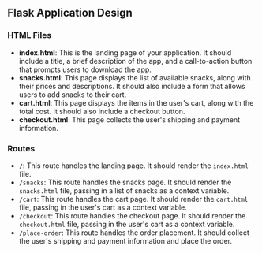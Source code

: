 ## Flask Application Design

### HTML Files

- **index.html**: This is the landing page of your application. It should include a title, a brief description of the app, and a call-to-action button that prompts users to download the app.
- **snacks.html**: This page displays the list of available snacks, along with their prices and descriptions. It should also include a form that allows users to add snacks to their cart.
- **cart.html**: This page displays the items in the user's cart, along with the total cost. It should also include a checkout button.
- **checkout.html**: This page collects the user's shipping and payment information.

### Routes

- `/`: This route handles the landing page. It should render the `index.html` file.
- `/snacks`: This route handles the snacks page. It should render the `snacks.html` file, passing in a list of snacks as a context variable.
- `/cart`: This route handles the cart page. It should render the `cart.html` file, passing in the user's cart as a context variable.
- `/checkout`: This route handles the checkout page. It should render the `checkout.html` file, passing in the user's cart as a context variable.
- `/place-order`: This route handles the order placement. It should collect the user's shipping and payment information and place the order.